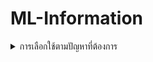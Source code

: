 # ML-Information

<details>
 <summary>การเลือกใช้ตามปัญหาที่ต้องการ</summary>

 - ปัญหา Classification 
    - เกี่ยวกับการจัดหมวดหมู่ เช่น จัดหมวดหมู่คำ
    - Activation จะเกี่ยวกับตัวเลขที่มีขอบเขตชัดเจน
        - Sigmoid โดยจะใช้กับการวิเคราะห์ว่าใช้หรือไม่ เกิดหรือไม่เกิด
          - Binary Crossentropy : Binary จะมีค่าแค่ 0 กับ 1
          - Multi label , multi class
        - Softmax จะเป็นการวิเคราะห์โดย output ทั้งหมดรวมกันจะได้ 1 แนวเดียวกับ Sigmoid แต่จะเห็นเป็นอัตราหรือ % แบบชัดเจน
          - Sparse_categorical_crossentropy
          - Multi class
        - ช่วงดูตามรูปในส่วนของ Range
    - Loss
        - Binary Crossentropy
        - Sparse Categorical Crossentropy
     
 - ปัญหา Regression 
    - เกี่ยวกับการทำนาย เป็นเชิงตัวเลข เช่น การคำนวณแนวโน้มราคาสินค้า
    - Activation ตัวเลขที่ไม่มีขอบเขตชัดเจน
        - Linear ใช้สำหรับตัวเลขที่ต้องการ
        - ReLU ใช้สำหรับตัด input ที่น้อยกว่า 0
        - ช่วงดูตามรูปในส่วนของ Range
    - Loss
        - Mean Squared Error

 ![Alt text](image/image.png)
</details>
  